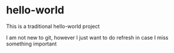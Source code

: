# hello-world
This is a traditional hello-world project

I am not new to git, however I just want to do  refresh in case I miss something important
